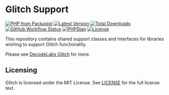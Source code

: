 # Glitch Support

[![PHP from Packagist](https://img.shields.io/packagist/php-v/decodelabs/glitch-support?style=flat)](https://packagist.org/packages/decodelabs/glitch-support)
[![Latest Version](https://img.shields.io/packagist/v/decodelabs/glitch-support.svg?style=flat)](https://packagist.org/packages/decodelabs/glitch-support)
[![Total Downloads](https://img.shields.io/packagist/dt/decodelabs/glitch-support.svg?style=flat)](https://packagist.org/packages/decodelabs/glitch-support)
[![GitHub Workflow Status](https://img.shields.io/github/workflow/status/decodelabs/glitch-support/PHP%20Composer)](https://github.com/decodelabs/glitch-support/actions/workflows/php.yml)
[![PHPStan](https://img.shields.io/badge/PHPStan-enabled-44CC11.svg?longCache=true&style=flat)](https://github.com/phpstan/phpstan)
[![License](https://img.shields.io/packagist/l/decodelabs/glitch-support?style=flat)](https://packagist.org/packages/decodelabs/glitch-support)

This repository contains shared support classes and interfaces for libraries wishing to support Glitch functionality.

Please see [DecodeLabs Glitch](https://github.com/decodelabs/glitch) for more.

## Licensing
Glitch is licensed under the MIT License. See [LICENSE](./LICENSE) for the full license text.
